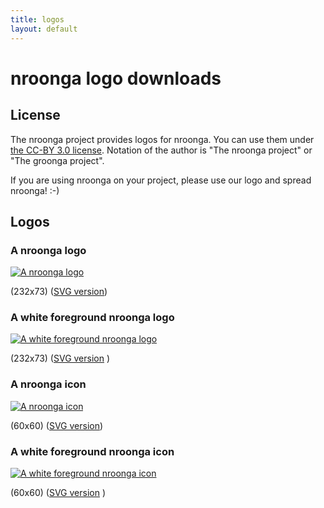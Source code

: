 ```yaml
---
title: logos
layout: default
---
```

# nroonga logo downloads

## License

The nroonga project provides logos for nroonga. You can use them under [the CC-BY 3.0 license](http://creativecommons.org/licenses/by/3.0/). Notation of the author is "The nroonga project" or "The groonga project".

If you are using nroonga on your project, please use our logo and spread nroonga! :-)

## Logos
  <h3 id="nroonga-logo">A nroonga logo</h3>
  <p>
    <a href="../images/logos/nroonga-logo.png">
      <img src="../images/logos/nroonga-logo.png"
           alt="A nroonga logo">
    </a>
  </p>
  <p>
    (232x73)
    (<a href="../images/logos/nroonga-logo.svg">SVG version</a>)
  </p>

  <h3 id="nroonga-logo-foreground-white">A white foreground nroonga logo</h3>
  <p>
    <a href="../images/logos/nroonga-logo-foreground-white.png">
      <img src="../images/logos/nroonga-logo-foreground-white.png"
           alt="A white foreground nroonga logo">
    </a>
  </p>
  <p>
    (232x73)
    (<a href="../images/logos/nroonga-logo-foreground-white.svg">SVG version</a>
)
  </p>

  <h3 id="nroonga-icon">A nroonga icon</h3>
  <p>
    <a href="../images/logos/nroonga-icon.png">
      <img src="../images/logos/nroonga-icon.png"
           alt="A nroonga icon">
    </a>
  </p>
  <p>
    (60x60)
    (<a href="../images/logos/nroonga-icon.svg">SVG version</a>)
  </p>

  <h3 id="nroonga-icon-foreground-white">A white foreground nroonga icon</h3>
  <p>
    <a href="../images/logos/nroonga-icon-foreground-white.png">
      <img src="../images/logos/nroonga-icon-foreground-white.png"
           alt="A white foreground nroonga icon">
    </a>
  </p>
  <p>
    (60x60)
    (<a href="../images/logos/nroonga-icon-foreground-white.svg">SVG version</a>
)
  </p>


